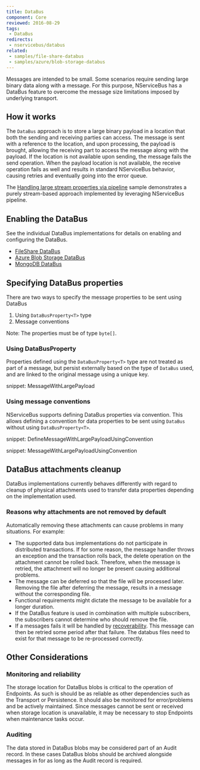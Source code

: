 ```yaml
---
title: DataBus
component: Core
reviewed: 2016-08-29
tags:
 - DataBus
redirects:
 - nservicebus/databus
related:
 - samples/file-share-databus
 - samples/azure/blob-storage-databus
---
```


Messages are intended to be small. Some scenarios require sending large binary data along with a message. For this purpose, NServiceBus has a DataBus feature to overcome the message size limitations imposed by underlying transport.


## How it works

The `DataBus` approach is to store a large binary payload in a location that both the sending and receiving parties can access. The message is sent with a reference to the location, and upon processing, the payload is brought, allowing the receiving part to access the message along with the payload. If the location is not available upon sending, the message fails the send operation. When the payload location is not available, the receive operation fails as well and results in standard NServiceBus behavior, causing retries and eventually going into the error queue.

The [Handling large stream properties via pipeline](/samples/pipeline/stream-properties/) sample demonstrates a purely stream-based approach implemented by leveraging NServiceBus pipeline. 


## Enabling the DataBus

See the individual DataBus implementations for details on enabling and configuring the DataBus.

 * [FileShare DataBus](file-share.md)
 * [Azure Blob Storage DataBus](azure-blob-storage.md)
 * [MongoDB DataBus](/nservicebus/messaging/databus/mongodb-tekmaven.md)


## Specifying DataBus properties

There are two ways to specify the message properties to be sent using DataBus

 1. Using `DataBusProperty<T>` type
 1. Message conventions

Note: The properties must be of type `byte[]`.


### Using DataBusProperty<T>

Properties defined using the `DataBusProperty<T>` type are not treated as part of a message, but persist externally based on the type of `DataBus` used, and are linked to the original message using a unique key.

snippet: MessageWithLargePayload


### Using message conventions

NServiceBus supports defining DataBus properties via convention. This allows defining a convention for data properties to be sent using `DataBus` without using `DataBusProperty<T>`.

snippet: DefineMessageWithLargePayloadUsingConvention

snippet: MessageWithLargePayloadUsingConvention


## DataBus attachments cleanup

DataBus implementations currently behaves differently with regard to cleanup of physical attachments used to transfer data properties depending on the implementation used.


### Reasons why attachments are not removed by default

Automatically removing these attachments can cause problems in many situations. For example:

 * The supported data bus implementations do not participate in distributed transactions. If for some reason, the message handler throws an exception and the transaction rolls back, the delete operation on the attachment cannot be rolled back. Therefore, when the message is retried, the attachment will no longer be present causing additional problems.
 * The message can be deferred so that the file will be processed later. Removing the file after deferring the message, results in a message without the corresponding file.
 * Functional requirements might dictate the message to be available for a longer duration.
 * If the DataBus feature is used in combination with multiple subscribers, the subscribers cannot determine who should remove the file.
 * If a messages fails it will be handled by [recoverability](/nservicebus/recoverability/). This message can then be retried some period after that failure. The databus files need to exist for that message to be re-processed correctly.


## Other Considerations


### Monitoring and reliability

The storage location for DataBus blobs is critical to the operation of Endpoints. As such is should be as reliable as other dependencies such as the Transport or Persistence. It should also be monitored for error/problems and be actively maintained. Since messages cannot be sent or received when storage location is unavailable, it may be necessary to stop Endpoints when maintenance tasks occur.


### Auditing

The data stored in DataBus blobs may be considered part of an Audit record. In these cases DataBus blobs should be archived alongside messages in for as long as the Audit record is required. 
